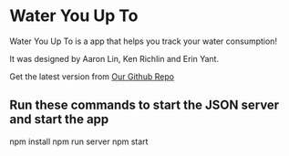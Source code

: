 # Water You Up To

Water You Up To is a app that helps you track your water consumption!

It was designed by Aaron Lin, Ken Richlin and Erin Yant.

Get the latest version from [Our Github Repo](https://github.com/krichlin/Water-you-up-to)

## Run these commands to start the JSON server and start the app

npm install
npm run server
npm start

###